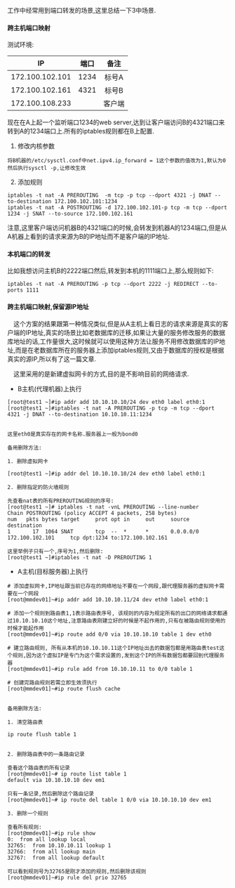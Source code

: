 工作中经常用到端口转发的场景,这里总结一下3中场景.

#### 跨主机端口映射

测试环境:

| IP       | 端口           | 备注  |
| :-------------: |:-----:|:-----:|
| 172.100.102.101      | 1234 | 标号A |
| 172.100.102.161      | 4321      | 标号B |
|172.100.108.233 | | 客户端 |

现在在A上起一个监听端口1234的web server,达到让客户端访问B的4321端口来转到A的1234端口上.所有的iptables规则都在B上配置.

1. 修改内核参数

```
将B机器的/etc/sysctl.conf中net.ipv4.ip_forward = 1这个参数的值改为1,默认为0
然后执行sysctl -p,让修改生效
```

2. 添加规则

```
iptables -t nat -A PREROUTING  -m tcp -p tcp --dport 4321 -j DNAT --to-destination 172.100.102.101:1234
iptables -t nat -A POSTROUTING -d 172.100.102.101-p tcp -m tcp --dport 1234 -j SNAT --to-source 172.100.102.161
```

注意,这里客户端访问机器B的4321端口的时候,会转发到机器A的1234端口,但是从A机器上看到的请求来源为B的IP地址而不是客户端的IP地址.

#### 本机端口的转发

比如我想访问主机B的2222端口然后,转发到本机的1111端口上,那么规则如下:

```
iptables -t nat -A PREROUTING -p tcp --dport 2222 -j REDIRECT --to-ports 1111
```

#### 跨主机端口映射,保留源IP地址

&emsp;这个方案的结果跟第一种情况类似,但是从A主机上看日志的请求来源是真实的客户端的IP地址,真实的场景比如老数据库的迁移,如果让大量的服务修改服务的数据库地址的话,工作量很大,这时候就可以使用这种方法让服务不用修改数据库的IP地址,而是在老数据库所在的服务器上添加iptables规则,又由于数据库的授权是根据真实的源IP,所以有了这一篇文章.

&emsp;这里采用的是新建虚拟网卡的方式,目的是不影响目前的网络请求.

* B主机(代理机器)上执行

```
[root@test1 ~]#ip addr add 10.10.10.10/24 dev eth0 label eth0:1
[root@test1 ~]#iptables -t nat -A PREROUTING -p tcp -m tcp --dport 4321 -j DNAT --to-destination 10.10.10.11:1234


这里eth0是真实存在的网卡名称.服务器上一般为bond0

备用删除方法:

1. 删除虚拟网卡

[root@test1 ~]#ip addr del 10.10.10.10/24 dev eth0 label eth0:1

2. 删除指定的防火墙规则

先查看nat表的所有PREROUTING规则的序号:
[root@test1 ~]# iptables -t nat -vnL PREROUTING --line-number
Chain POSTROUTING (policy ACCEPT 4 packets, 258 bytes)
num   pkts bytes target     prot opt in     out     source               destination
1       17  1064 SNAT       tcp  --  *      *       0.0.0.0/0            172.100.102.101     tcp dpt:1234 to:172.100.102.161

这里举例子只有一个,序号为1,然后删除:
[root@test1 ~]#iptables -t nat -D PREROUTING 1
```

* A主机(目标服务器)上执行

```
# 添加虚拟网卡,IP地址跟当前已存在的网络地址不要在一个网段,跟代理服务器的虚拟网卡需要在一个网段
[root@mmdev01]~#ip addr add 10.10.10.11/24 dev eth0 label eth0:1

# 添加一个规则到路由表1,1表示路由表序号, 该规则的内容为规定所有的出口的网络请求都通过10.10.10.10这个地址,注意路由表刚建立好的时候是不起作用的,只有在被路由规则使用的时候才能起作用
[root@mmdev01]~#ip route add 0/0 via 10.10.10.10 table 1 dev eth0

# 建立路由规则, 所有从本机的10.10.10.11这个IP地址出去的数据包都是用路由表test这个规则,因为这个虚拟IP是专门为这个需求设置的,发到这个IP的所有数据包都要回到代理服务器
[root@mmdev01]~#ip rule add from 10.10.10.11 to 0/0 table 1

# 创建完路由规则若需立即生效须执行
[root@mmdev01]~#ip route flush cache


备用删除方法:

1. 清空路由表

ip route flush table 1


2. 删除路由表中的一条路由记录

查看这个路由表的所有记录
[root@mmdev01]~# ip route list table 1
default via 10.10.10.10 dev em1

只有一条记录,然后删除这个路由记录
[root@mmdev01]~# ip route del table 1 0/0 via 10.10.10.10 dev em1

3. 删除一个规则

查看所有规则:
[root@mmdev01]~#ip rule show
0:	from all lookup local
32765:	from 10.10.10.11 lookup 1
32766:	from all lookup main
32767:	from all lookup default

可以看到规则号为32765是刚才添加的规则,然后删除该规则
[root@mmdev01]~#ip rule del prio 32765
```